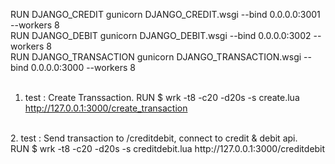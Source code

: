 RUN DJANGO_CREDIT gunicorn DJANGO_CREDIT.wsgi --bind 0.0.0.0:3001 --workers 8<br>
RUN DJANGO_DEBIT gunicorn DJANGO_DEBIT.wsgi --bind 0.0.0.0:3002 --workers 8<br>
RUN DJANGO_TRANSACTION gunicorn DJANGO_TRANSACTION.wsgi --bind 0.0.0.0:3000 --workers 8<br>
<br>
1. test : Create Transsaction. RUN $ wrk -t8 -c20 -d20s -s create.lua http://127.0.0.1:3000/create_transaction<br>
<br>
2. test : Send transaction to /creditdebit, connect to credit & debit api.<br>
   RUN $ wrk -t8 -c20 -d20s -s creditdebit.lua http://127.0.0.1:3000/creditdebit
